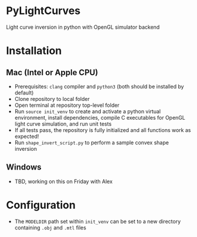 # PyLightCurves
 Light curve inversion in python with OpenGL simulator backend

# Installation

## Mac (Intel or Apple CPU)
- Prerequisites: `clang` compiler and `python3` (both should be installed by default)
- Clone repository to local folder
- Open terminal at repository top-level folder
- Run `source init_venv` to create and activate a python virtual environment, install dependencies, compile C executables for OpenGL light curve simulation, and run unit tests
- If all tests pass, the repository is fully initialized and all functions work as expected!
- Run `shape_invert_script.py` to perform a sample convex shape inversion

## Windows
- TBD, working on this on Friday with Alex

# Configuration
- The `MODELDIR` path set within `init_venv` can be set to a new directory containing `.obj` and `.mtl` files